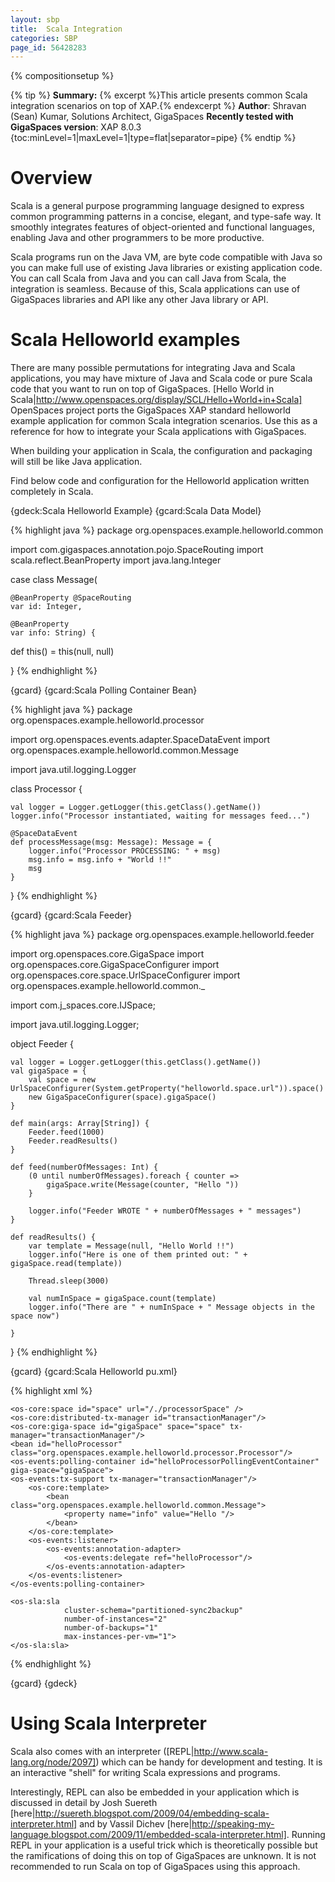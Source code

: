 ```yaml
---
layout: sbp
title:  Scala Integration
categories: SBP
page_id: 56428283
---
```


{% compositionsetup %}


{% tip %}
**Summary:** {% excerpt %}This article presents common Scala integration scenarios on top of XAP.{% endexcerpt %}
**Author**: Shravan (Sean) Kumar, Solutions Architect, GigaSpaces
**Recently tested with GigaSpaces version**: XAP 8.0.3
{toc:minLevel=1|maxLevel=1|type=flat|separator=pipe}
{% endtip %}


# Overview

Scala is a general purpose programming language designed to express common programming patterns in a concise, elegant, and type-safe way. It smoothly integrates features of object-oriented and functional languages, enabling Java and other programmers to be more productive.

Scala programs run on the Java VM, are byte code compatible with Java so you can make full use of existing Java libraries or existing application code. You can call Scala from Java and you can call Java from Scala, the integration is seamless. Because of this, Scala applications can use of GigaSpaces libraries and API like any other Java library or API.

# Scala Helloworld examples

There are many possible permutations for integrating Java and Scala applications, you may have mixture of Java and Scala code or pure Scala code that you want to run on top of GigaSpaces. [Hello World in Scala|http://www.openspaces.org/display/SCL/Hello+World+in+Scala] OpenSpaces project ports the GigaSpaces XAP standard helloworld example application for common Scala integration scenarios. Use this as a reference for how to integrate your Scala applications with GigaSpaces.

When building your application in Scala, the configuration and packaging will still be like Java application.

Find below code and configuration for the Helloworld application written completely in Scala.

{gdeck:Scala Helloworld Example}
{gcard:Scala Data Model}


{% highlight java %}
package org.openspaces.example.helloworld.common

import com.gigaspaces.annotation.pojo.SpaceRouting
import scala.reflect.BeanProperty
import java.lang.Integer

case class Message(

    @BeanProperty @SpaceRouting
    var id: Integer,

    @BeanProperty
    var info: String) {

  def this() = this(null, null)

}
{% endhighlight %}

{gcard}
{gcard:Scala Polling Container Bean}


{% highlight java %}
package org.openspaces.example.helloworld.processor

import org.openspaces.events.adapter.SpaceDataEvent
import org.openspaces.example.helloworld.common.Message

import java.util.logging.Logger

class Processor {

	val logger = Logger.getLogger(this.getClass().getName())
	logger.info("Processor instantiated, waiting for messages feed...")

	@SpaceDataEvent
	def processMessage(msg: Message): Message = {
		logger.info("Processor PROCESSING: " + msg)
		msg.info = msg.info + "World !!"
		msg
	}

}
{% endhighlight %}

{gcard}
{gcard:Scala Feeder}


{% highlight java %}
package org.openspaces.example.helloworld.feeder

import org.openspaces.core.GigaSpace
import org.openspaces.core.GigaSpaceConfigurer
import org.openspaces.core.space.UrlSpaceConfigurer
import org.openspaces.example.helloworld.common._

import com.j_spaces.core.IJSpace;

import java.util.logging.Logger;

object Feeder {

	val logger = Logger.getLogger(this.getClass().getName())
	val gigaSpace = {
		val space = new UrlSpaceConfigurer(System.getProperty("helloworld.space.url")).space()
		new GigaSpaceConfigurer(space).gigaSpace()
	}

	def main(args: Array[String]) {
		Feeder.feed(1000)
		Feeder.readResults()
	}

	def feed(numberOfMessages: Int) {
		(0 until numberOfMessages).foreach { counter =>
			gigaSpace.write(Message(counter, "Hello "))
		}

		logger.info("Feeder WROTE " + numberOfMessages + " messages")
	}

	def readResults() {
		var template = Message(null, "Hello World !!")
		logger.info("Here is one of them printed out: " + gigaSpace.read(template))

		Thread.sleep(3000)

		val numInSpace = gigaSpace.count(template)
		logger.info("There are " + numInSpace + " Message objects in the space now")

	}

}
{% endhighlight %}

{gcard}
{gcard:Scala Helloworld pu.xml}

{% highlight xml %}
<?xml version="1.0" encoding="UTF-8"?>
<beans xmlns="http://www.springframework.org/schema/beans"
       xmlns:xsi="http://www.w3.org/2001/XMLSchema-instance"
       xmlns:os-core="http://www.openspaces.org/schema/core"
       xmlns:os-events="http://www.openspaces.org/schema/events"
       xmlns:os-remoting="http://www.openspaces.org/schema/remoting"
       xmlns:os-sla="http://www.openspaces.org/schema/sla"
       xsi:schemaLocation="http://www.springframework.org/schema/beans
       http://www.springframework.org/schema/beans/spring-beans-3.0.xsd
       http://www.openspaces.org/schema/core http://www.openspaces.org/schema/8.0/core/openspaces-core.xsd
       http://www.openspaces.org/schema/events http://www.openspaces.org/schema/8.0/events/openspaces-events.xsd
       http://www.openspaces.org/schema/remoting http://www.openspaces.org/schema/8.0/remoting/openspaces-remoting.xsd
       http://www.openspaces.org/schema/sla http://www.openspaces.org/schema/8.0/sla/openspaces-sla.xsd">

    <os-core:space id="space" url="/./processorSpace" />
    <os-core:distributed-tx-manager id="transactionManager"/>
    <os-core:giga-space id="gigaSpace" space="space" tx-manager="transactionManager"/>
    <bean id="helloProcessor" class="org.openspaces.example.helloworld.processor.Processor"/>
    <os-events:polling-container id="helloProcessorPollingEventContainer" giga-space="gigaSpace">
    <os-events:tx-support tx-manager="transactionManager"/>
		<os-core:template>
			<bean class="org.openspaces.example.helloworld.common.Message">
				<property name="info" value="Hello "/>
			</bean>
		</os-core:template>
		<os-events:listener>
			<os-events:annotation-adapter>
				<os-events:delegate ref="helloProcessor"/>
			</os-events:annotation-adapter>
		</os-events:listener>
	</os-events:polling-container>

	<os-sla:sla
				cluster-schema="partitioned-sync2backup"
				number-of-instances="2"
				number-of-backups="1"
				max-instances-per-vm="1">
	</os-sla:sla>
</beans>
{% endhighlight %}

{gcard}
{gdeck}

# Using Scala Interpreter

Scala also comes with an interpreter ([REPL|http://www.scala-lang.org/node/2097]) which can be handy for development and testing. It is an interactive "shell" for writing Scala expressions and programs.

Interestingly, REPL can also be embedded in your application which is discussed in detail by Josh Suereth  [here|http://suereth.blogspot.com/2009/04/embedding-scala-interpreter.html] and by Vassil Dichev [here|http://speaking-my-language.blogspot.com/2009/11/embedded-scala-interpreter.html]. Running REPL in your application is a useful trick which is theoretically possible but the ramifications of doing this on top of GigaSpaces are unknown. It is not recommended to run Scala on top of GigaSpaces using this approach.

